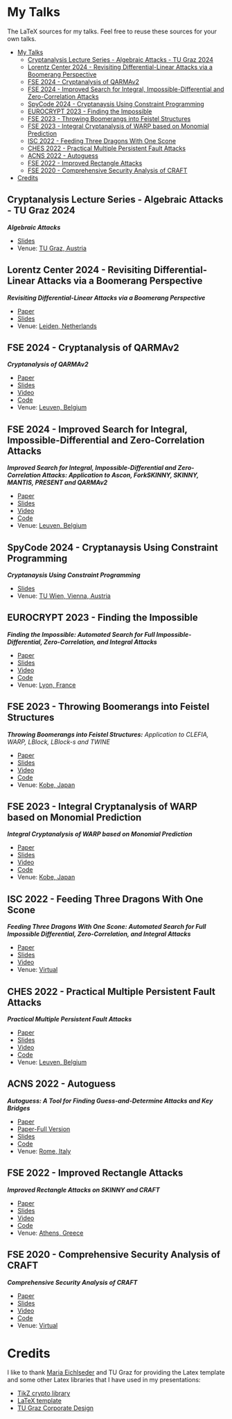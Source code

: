 # My Talks

The LaTeX sources for my talks. Feel free to reuse these sources for your own talks.

- [My Talks](#my-talks)
  - [Cryptanalysis Lecture Series - Algebraic Attacks - TU Graz 2024](#cryptanalysis-lecture-series---algebraic-attacks---tu-graz-2024)
  - [Lorentz Center 2024 - Revisiting Differential-Linear Attacks via a Boomerang Perspective](#lorentz-center-2024---revisiting-differential-linear-attacks-via-a-boomerang-perspective)
  - [FSE 2024 - Cryptanalysis of QARMAv2](#fse-2024---cryptanalysis-of-qarmav2)
  - [FSE 2024 - Improved Search for Integral, Impossible-Differential and Zero-Correlation Attacks](#fse-2024---improved-search-for-integral-impossible-differential-and-zero-correlation-attacks)
  - [SpyCode 2024 - Cryptanaysis Using Constraint Programming](#spycode-2024---cryptanaysis-using-constraint-programming)
  - [EUROCRYPT 2023 - Finding the Impossible](#eurocrypt-2023---finding-the-impossible)
  - [FSE 2023 - Throwing Boomerangs into Feistel Structures](#fse-2023---throwing-boomerangs-into-feistel-structures)
  - [FSE 2023 - Integral Cryptanalysis of WARP based on Monomial Prediction](#fse-2023---integral-cryptanalysis-of-warp-based-on-monomial-prediction)
  - [ISC 2022 - Feeding Three Dragons With One Scone](#isc-2022---feeding-three-dragons-with-one-scone)
  - [CHES 2022 - Practical Multiple Persistent Fault Attacks](#ches-2022---practical-multiple-persistent-fault-attacks)
  - [ACNS 2022 - Autoguess](#acns-2022---autoguess)
  - [FSE 2022 - Improved Rectangle Attacks](#fse-2022---improved-rectangle-attacks)
  - [FSE 2020 - Comprehensive Security Analysis of CRAFT](#fse-2020---comprehensive-security-analysis-of-craft)
- [Credits](#credits)

## Cryptanalysis Lecture Series - Algebraic Attacks - TU Graz 2024
***Algebraic Attacks***

- [Slides](20240523-CryptoLecture-2024)
- Venue: [TU Graz, Austria](https://www.iaik.tugraz.at/teaching)

## Lorentz Center 2024 - Revisiting Differential-Linear Attacks via a Boomerang Perspective
***Revisiting Differential-Linear Attacks via a Boomerang Perspective***

- [Paper](https://ia.cr/2024/255)
- [Slides](20240422-LorenzCenter-2024)
- Venue: [Leiden, Netherlands](https://www.lorentzcenter.nl/beating-real-time-crypto-solutions-and-analysis.html)

## FSE 2024 - Cryptanalysis of QARMAv2
***Cryptanalysis of QARMAv2***

- [Paper](https://ia.cr/2023/1833)
- [Slides](20240328-FSE-2024)
- [Video](https://youtu.be/ik-jy0r2NHA?t=1379)
- [Code](https://github.com/hadipourh/QARMAnalysis)
- Venue: [Leuven, Belgium](https://fse.iacr.org/2024/)

## FSE 2024 - Improved Search for Integral, Impossible-Differential and Zero-Correlation Attacks
***Improved Search for Integral, Impossible-Differential and Zero-Correlation Attacks: Application to Ascon, ForkSKINNY, SKINNY, MANTIS, PRESENT and QARMAv2***

- [Paper](https://ia.cr/2023/1701)
- [Slides](20240326-FSE-2024)
- [Video](https://youtu.be/xzKnzFDCMes?t=2590)
- [Code](https://github.com/hadipourh/zeroplus)
- Venue: [Leuven, Belgium](https://fse.iacr.org/2024/)

## SpyCode 2024 - Cryptanaysis Using Constraint Programming
***Cryptanaysis Using Constraint Programming***

- [Slides](20240127-SpyCode-2024)
- Venue: [TU Wien, Vienna, Austria](https://spycode.at/events/)

## EUROCRYPT 2023 - Finding the Impossible
***Finding the Impossible: Automated Search for Full Impossible-Differential, Zero-Correlation, and Integral Attacks***

- [Paper](https://ia.cr/2022/1147)
- [Slides](20230424-EUROCRYPT-2023)
- [Video](https://youtu.be/_DajyWvK_qU?list=PLeeS-3Ml-rpoPvbe9Kwmtubt-d7bQrl_c&t=1351)
- [Code](https://github.com/hadipourh/zero)
- Venue: [Lyon, France](https://eurocrypt.iacr.org/2023/)

## FSE 2023 - Throwing Boomerangs into Feistel Structures

***Throwing Boomerangs into Feistel Structures:***
*Application to CLEFIA, WARP, LBlock, LBlock-s and TWINE*

- [Paper](https://eprint.iacr.org/2022/745)
- [Slides](20230321-FSE-2023)
- [Video](https://youtu.be/7ABCANs2dMM?t=1084)
- [Code](https://github.com/hadipourh/comeback)
- Venue: [Kobe, Japan](https://fse.iacr.org/2023/japanEvent.php)

## FSE 2023 - Integral Cryptanalysis of WARP based on Monomial Prediction
***Integral Cryptanalysis of WARP based on Monomial Prediction***

- [Paper](https://ia.cr/2022/729)
- [Slides](20230323-FSE-2023)
- [Video](https://www.youtube.com/watch?v=dhLCiznBa-s&list=PLeeS-3Ml-rpod9ZTUNxz-zc2vF-JdTjXr&index=19)
- [Code](https://github.com/hadipourh/mpt)
- Venue: [Kobe, Japan](https://fse.iacr.org/2023/japanEvent.php)

## ISC 2022 - Feeding Three Dragons With One Scone

***Feeding Three Dragons With One Scone: Automated Search for Full Impossible Differential, Zero-Correlation, and Integral Attacks***

- [Paper](https://eprint.iacr.org/2022/1147)
- [Slides](20221024-ISC-2022)
- [Video](https://www.aparat.com/v/ofAxe)
- Venue: [Virtual](https://www.aparat.com/Irancrypt/%D8%A7%D9%86%D8%AC%D9%85%D9%86%20%D8%B1%D9%85%D8%B2%20%D8%A7%DB%8C%D8%B1%D8%A7%D9%86)

## CHES 2022 - Practical Multiple Persistent Fault Attacks

***Practical Multiple Persistent Fault Attacks***

- [Paper](https://tches.iacr.org/index.php/TCHES/article/view/9301)
- [Slides](20220920-CHES-2022)
- [Video](https://youtu.be/2WC2YsNNx4k?list=PLeeS-3Ml-rpqHXup_CobppLo634caX_-s)
- [Code](https://github.com/hadipourh/faultyaes)
- Venue: [Leuven, Belgium](https://ches.iacr.org/2022/)

## ACNS 2022 - Autoguess

***Autoguess: A Tool for Finding Guess-and-Determine Attacks and Key Bridges***

- [Paper](https://link.springer.com/chapter/10.1007/978-3-031-09234-3_12)
- [Paper-Full Version](https://eprint.iacr.org/2021/1529)
- [Slides](20220622-ACNS-2022)
- [Code](https://github.com/hadipourh/autoguess)
- Venue: [Rome, Italy](https://acns22.di.uniroma1.it/)

## FSE 2022 - Improved Rectangle Attacks

***Improved Rectangle Attacks on SKINNY and CRAFT***

- [Paper](https://tosc.iacr.org/index.php/ToSC/article/view/8908)
- [Slides](20220323-FSE-2022)
- [Video](https://www.youtube.com/watch?v=h5hYzFtaFEw)
- [Code](https://github.com/hadipourh/Boomerang)
- Venue: [Athens, Greece](https://fse.iacr.org/2022/)

## FSE 2020 - Comprehensive Security Analysis of CRAFT

***Comprehensive Security Analysis of CRAFT***

- [Paper](https://tosc.iacr.org/index.php/ToSC/article/view/8466)
- [Slides](20201113-FSE-2020)
- [Video](https://www.youtube.com/watch?v=GgmIaPiTgVg)
- [Code](https://github.com/hadipourh/craftanalysis)
- Venue: [Virtual](https://fse.iacr.org/2020/program.php)

# Credits

I like to thank [Maria Eichlseder](https://www.iaik.tugraz.at/person/maria-eichlseder/) and TU Graz for providing the Latex template and some other Latex libraries that I have used in my presentations:

- [TikZ crypto library](https://extgit.iaik.tugraz.at/meichlseder/tikz)
- [LaTeX template](https://extgit.iaik.tugraz.at/meichlseder/tugraz-presentation)
- [TU Graz Corporate Design](https://www.tugraz.at/)
